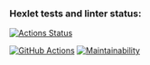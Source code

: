 ### Hexlet tests and linter status:
[![Actions Status](https://github.com/AnastasiaMir/frontend-project-11/workflows/hexlet-check/badge.svg)](https://github.com/AnastasiaMir/frontend-project-11/actions)

[![GitHub Actions](https://github.com/AnastasiaMir/frontend-project-11/actions/workflows/main.yml/badge.svg)](https://github.com/AnastasiaMir/frontend-project-11/actions/workflows/main.yml)
[![Maintainability](https://api.codeclimate.com/v1/badges/53d62995371a618eed54/maintainability)](https://codeclimate.com/github/AnastasiaMir/frontend-project-11/maintainability)
